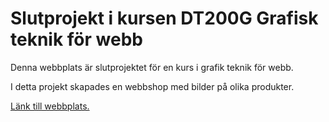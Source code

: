 # Slutprojekt i kursen DT200G Grafisk teknik för webb

Denna webbplats är slutprojektet för en kurs i grafik teknik för webb. 

I detta projekt skapades en webbshop med bilder på olika produkter. 

[Länk till webbplats.](https://studenter.miun.se/~nima2101/dt200g/projekt/)
